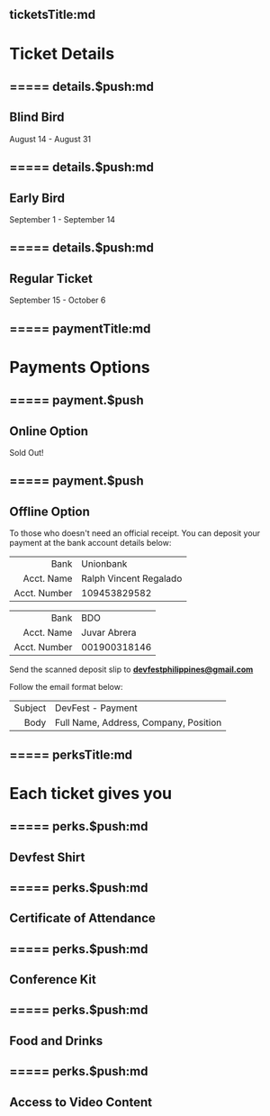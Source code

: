 ticketsTitle:md
-----
# Ticket Details

=====
details.$push:md
-----
<iron-icon icon="devfest:ticket"></iron-icon>

## Blind Bird

August 14 - August 31

=====
details.$push:md
-----
<iron-icon icon="devfest:ticket"></iron-icon>

## Early Bird

September 1 - September 14

=====
details.$push:md
-----
<iron-icon icon="devfest:ticket"></iron-icon>

## Regular Ticket

September 15 - October 6

=====
paymentTitle:md
-----
# Payments Options

=====
payment.$push
-----
<iron-icon icon="devfest:online"></iron-icon>

## Online Option

<devfest-button red disable target="_blank" href="https://devfestphilippines.eventbrite.com/">
  Sold Out!
</devfest-button>

=====
payment.$push
-----
<iron-icon icon="devfest:offline"></iron-icon>

## Offline Option

To those who doesn't need an official receipt. You can deposit your payment at the bank account details below:

|   |   |
|---:|:---|
| Bank | Unionbank |
| Acct. Name | Ralph Vincent Regalado |
| Acct. Number | 109453829582 |

|   |   |
|---:|:---|
| Bank | BDO |
| Acct. Name | Juvar Abrera |
| Acct. Number | 001900318146 |

Send the scanned deposit slip to **devfestphilippines@gmail.com**

Follow the email format below:

|   |   |
|---:|:---|
| Subject | DevFest - Payment |
| Body | Full Name, Address, Company, Position |

=====
perksTitle:md
-----
# Each ticket gives you

=====
perks.$push:md
-----
<iron-icon icon="devfest:shirt"></iron-icon>

## Devfest Shirt

=====
perks.$push:md
-----
<iron-icon icon="devfest:certificate"></iron-icon>

## Certificate of Attendance

=====
perks.$push:md
-----
<iron-icon icon="devfest:star"></iron-icon>

## Conference Kit

=====
perks.$push:md
-----
<iron-icon icon="devfest:food"></iron-icon>

## Food and Drinks

=====
perks.$push:md
-----
<iron-icon icon="devfest:video"></iron-icon>

## Access to Video Content

